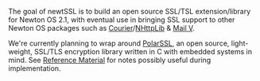 The goal of newtSSL is to build an open source SSL/TSL extension/library for Newton OS 2.1, with eventual use in bringing SSL support to other Newton OS packages such as [Courier](http://40hz.org/Pages/Courier)/[NHttpLib](http://40hz.org/Pages/NHttpLib) & [Mail V](http://newtonresearch.org/mailv/index.html).

We're currently planning to wrap around [PolarSSL](http://www.polarssl.org/), an open source, light-weight, SSL/TLS encryption library written in C with embedded systems in mind. See [Reference Material](ReferenceMaterial.md) for notes possibly useful during implementation.